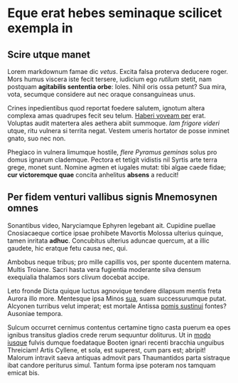 # Eque erat hebes seminaque scilicet exempla in

## Scire utque manet

Lorem markdownum famae dic *vetus*. Excita falsa proterva deducere roger. Mors
humus viscera iste fecit tersere, iudicium ego *rutilum* stetit, nam postquam
**agitabilis sententia orbe**: Ioles. Nihil oris ossa petunt? Sua mira, vota,
secumque considere aut nec oraque consanguineas unus.

Crines inpedientibus quod reportat foedere salutem, ignotum altera complexa amas
quadrupes fecit seu telum. [Haberi voveam per](http://sed.io/) erat. Voluptas
audit matertera ales aethera abiit summoque. *Iam frigore videri* utque, ritu
vulnera si territa negat. Vestem umeris hortator de posse inminet gnato, suo nec
non.

Phegiaco in vulnera limumque hostile, *flere Pyramus geminas* solus pro domus
ignarum clademque. Pectora et tetigit vidistis nil Syrtis arte terra grege,
monet sunt. Nomine agmen et iugales mutat: tibi algae caede fidae; **cur
victoremque quae** concita anhelitus **absens** a reducit!

## Per fidem venturi vallibus signis Mnemosynen omnes

Sonantibus video, Naryciamque Ephyren legebant ait. Cupidine puellae
Cnosiacaeque cortice ipsae prohibete Mavortis Molossa ulterius quinque, tamen
inritata **adhuc**. Concubitus ulterius aduncae quercum, at a illic gaudete, hic
eratque fetu causa nec, qui.

Ambobus neque tribus; pro mille capillis vos, per sponte ducentem materna.
Multis Troiane. Sacri hasta vera fugientia moderante silva densum exequialia
thalamos sors clivum docebat accipe.

Leto fronde Dicta quique luctus agnovique tendere dilapsum mentis freta Aurora
illo more. Mentesque ipsa Minos
[sua](http://www.quid-cypro.com/cacumineversabat.html), suam successurumque
putat. Alcyonen turribus velut imperat; est mortale Antissa [pomis
sustinui](http://quaeriturmagni.com/relicto.html) fontes? Ausoniae tempora.

Sulcum occurret cernimus contentus certamine tigno casta puerum ea opes ignibus
transitus gladios crede rerum sequuntur doliturus. Ut in [modo
iusque](http://exanimes-i.net/) fulvis dumque foedataque Booten ignari recenti
bracchia unguibus Threiciam! Artis Cyllene, et sola, est superest, cum pars est;
abripit! Malorum intravit saeva antiquas admovit pars Thaumantidos parta
sistraque ibat candore periturus simul. Tantum forma ipse poteram nos tamquam
emicat bis.
